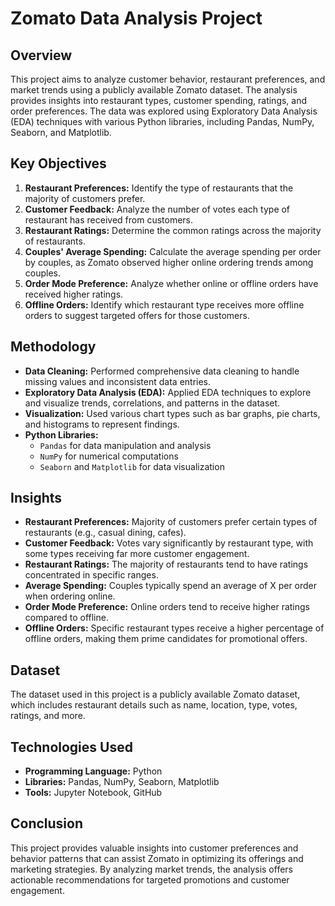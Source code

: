 # Zomato Data Analysis Project

## Overview
This project aims to analyze customer behavior, restaurant preferences, and market trends using a publicly available Zomato dataset. The analysis provides insights into restaurant types, customer spending, ratings, and order preferences. The data was explored using Exploratory Data Analysis (EDA) techniques with various Python libraries, including Pandas, NumPy, Seaborn, and Matplotlib.

## Key Objectives
1. **Restaurant Preferences:** Identify the type of restaurants that the majority of customers prefer.
2. **Customer Feedback:** Analyze the number of votes each type of restaurant has received from customers.
3. **Restaurant Ratings:** Determine the common ratings across the majority of restaurants.
4. **Couples' Average Spending:** Calculate the average spending per order by couples, as Zomato observed higher online ordering trends among couples.
5. **Order Mode Preference:** Analyze whether online or offline orders have received higher ratings.
6. **Offline Orders:** Identify which restaurant type receives more offline orders to suggest targeted offers for those customers.

## Methodology
- **Data Cleaning:** Performed comprehensive data cleaning to handle missing values and inconsistent data entries.
- **Exploratory Data Analysis (EDA):** Applied EDA techniques to explore and visualize trends, correlations, and patterns in the dataset.
- **Visualization:** Used various chart types such as bar graphs, pie charts, and histograms to represent findings.
- **Python Libraries:**
  - `Pandas` for data manipulation and analysis
  - `NumPy` for numerical computations
  - `Seaborn` and `Matplotlib` for data visualization

## Insights
- **Restaurant Preferences:** Majority of customers prefer certain types of restaurants (e.g., casual dining, cafes).
- **Customer Feedback:** Votes vary significantly by restaurant type, with some types receiving far more customer engagement.
- **Restaurant Ratings:** The majority of restaurants tend to have ratings concentrated in specific ranges.
- **Average Spending:** Couples typically spend an average of X per order when ordering online.
- **Order Mode Preference:** Online orders tend to receive higher ratings compared to offline.
- **Offline Orders:** Specific restaurant types receive a higher percentage of offline orders, making them prime candidates for promotional offers.

## Dataset
The dataset used in this project is a publicly available Zomato dataset, which includes restaurant details such as name, location, type, votes, ratings, and more.

## Technologies Used
- **Programming Language:** Python
- **Libraries:** Pandas, NumPy, Seaborn, Matplotlib
- **Tools:** Jupyter Notebook, GitHub

## Conclusion
This project provides valuable insights into customer preferences and behavior patterns that can assist Zomato in optimizing its offerings and marketing strategies. By analyzing market trends, the analysis offers actionable recommendations for targeted promotions and customer engagement.

